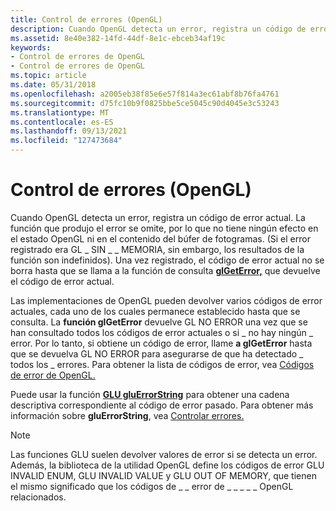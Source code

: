 ```yaml
---
title: Control de errores (OpenGL)
description: Cuando OpenGL detecta un error, registra un código de error actual.
ms.assetid: 8e40e382-14fd-44df-8e1c-ebceb34af19c
keywords:
- Control de errores de OpenGL
- Control de errores de OpenGL
ms.topic: article
ms.date: 05/31/2018
ms.openlocfilehash: a2005eb38f85e6e57f814a3ec61abf8b76fa4761
ms.sourcegitcommit: d75fc10b9f0825bbe5ce5045c90d4045e3c53243
ms.translationtype: MT
ms.contentlocale: es-ES
ms.lasthandoff: 09/13/2021
ms.locfileid: "127473684"
---
```

# <a name="error-handling-opengl"></a>Control de errores (OpenGL)

Cuando OpenGL detecta un error, registra un código de error actual. La función que produjo el error se omite, por lo que no tiene ningún efecto en el estado OpenGL ni en el contenido del búfer de fotogramas. (Si el error registrado era GL \_ SIN \_ \_ MEMORIA, sin embargo, los resultados de la función son indefinidos). Una vez registrado, el código de error actual no se borra hasta que se llama a la función de consulta [**glGetError,**](glgeterror.md) que devuelve el código de error actual.

Las implementaciones de OpenGL pueden devolver varios códigos de error actuales, cada uno de los cuales permanece establecido hasta que se consulta. La **función glGetError** devuelve GL NO ERROR una vez que se han consultado todos los códigos de error actuales o si \_ no hay ningún \_ error. Por lo tanto, si obtiene un código de error, llame **a glGetError** hasta que se devuelva GL NO ERROR para asegurarse de que ha detectado \_ todos los \_ errores. Para obtener la lista de códigos de error, vea [Códigos de error de OpenGL.](opengl-error-codes.md)

Puede usar la función [**GLU gluErrorString**](gluerrorstring.md) para obtener una cadena descriptiva correspondiente al código de error pasado. Para obtener más información sobre **gluErrorString**, vea [Controlar errores.](handling-errors.md)

> [!Note]  
> Las funciones GLU suelen devolver valores de error si se detecta un error. Además, la biblioteca de la utilidad OpenGL define los códigos de error GLU INVALID ENUM, GLU INVALID VALUE y GLU OUT OF MEMORY, que tienen el mismo significado que los códigos de \_ \_ error de \_ \_ \_ \_ \_ OpenGL relacionados.

 

 

 




